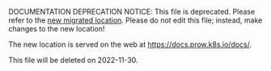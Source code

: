 DOCUMENTATION DEPRECATION NOTICE: This file is deprecated. Please refer to the
[new migrated
location](https://docs.prow.k8s.io/docs/prow-secrets/).
Please do not edit this file; instead, make changes to the new location!

The new location is served on the web at
https://docs.prow.k8s.io/docs/.

This file will be deleted on 2022-11-30.

